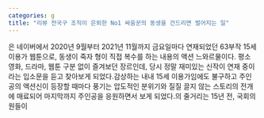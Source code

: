 ```yaml
---
categories: g
title: "리뷰 전국구 조직이 은퇴한 No1 싸움꾼의 동생을 건드리면 벌어지는 일"
---
```

은 네이버에서 2020년 9월부터 2021년 11월까지 금요일마다 연재되었던 63부작 15세 이용가 웹툰으로, 동생이 죽자 형이 직접 복수를 하는 내용의 액션 느와르물이다. 평소 영화, 드라마, 웹툰 구분 없이 즐겨보던 장르인데, 당시 정말 재미있는 신작이 연재 중이라는 입소문을 듣고 찾아보게 되었다.감상하는 내내 15세 이용가임에도 불구하고 주인공의 액션신이 등장할 때마다 풍기는 압도적인 분위기와 질질 끌지 않는 스토리의 전개에 매료되어 마지막까지 주인공을 응원하면서 보게 되었다.의 줄거리는 15년 전, 국회의원들이